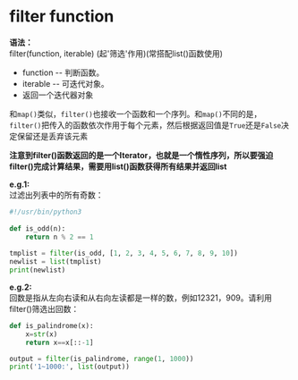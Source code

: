 # filter function

**语法：**  
filter(function, iterable)  (起'筛选'作用)(常搭配list()函数使用)  
* function -- 判断函数。
* iterable -- 可迭代对象。  
* 返回一个迭代器对象

和`map()`类似，`filter()`也接收一个函数和一个序列。和`map()`不同的是，`filter()`把传入的函数依次作用于每个元素，然后根据返回值是`True`还是`False`决定保留还是丢弃该元素

**注意到filter()函数返回的是一个Iterator，也就是一个惰性序列，所以要强迫filter()完成计算结果，需要用list()函数获得所有结果并返回list**


**e.g.1:**  
过滤出列表中的所有奇数：
```python
#!/usr/bin/python3
 
def is_odd(n):
    return n % 2 == 1
 
tmplist = filter(is_odd, [1, 2, 3, 4, 5, 6, 7, 8, 9, 10])
newlist = list(tmplist)
print(newlist)
```

**e.g.2:**  
回数是指从左向右读和从右向左读都是一样的数，例如12321，909。请利用filter()筛选出回数：

```python
def is_palindrome(x):
    x=str(x)
    return x==x[::-1]

output = filter(is_palindrome, range(1, 1000))
print('1~1000:', list(output))
```